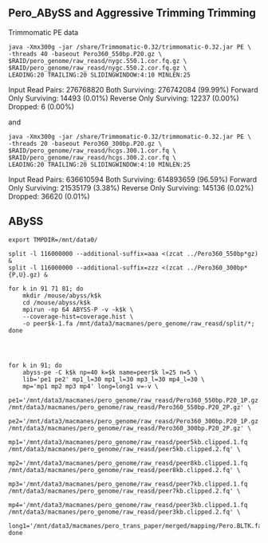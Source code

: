 Pero_ABySS and Aggressive Trimming Trimming
--

Trimmomatic PE data

    java -Xmx300g -jar /share/Trimmomatic-0.32/trimmomatic-0.32.jar PE \
    -threads 40 -baseout Pero360_550bp.P20.gz \
    $RAID/pero_genome/raw_reasd/nygc.550.1.cor.fq.gz \
    $RAID/pero_genome/raw_reasd/nygc.550.2.cor.fq.gz \
    LEADING:20 TRAILING:20 SLIDINGWINDOW:4:10 MINLEN:25
    
Input Read Pairs: 276768820 Both Surviving: 276742084 (99.99%) Forward Only Surviving: 14493 (0.01%) Reverse Only Surviving: 12237 (0.00%) Dropped: 6 (0.00%)
    
and 

    java -Xmx300g -jar /share/Trimmomatic-0.32/trimmomatic-0.32.jar PE \
    -threads 20 -baseout Pero360_300bp.P20.gz \
    $RAID/pero_genome/raw_reasd/hcgs.300.1.cor.fq \
    $RAID/pero_genome/raw_reasd/hcgs.300.2.cor.fq \
    LEADING:20 TRAILING:20 SLIDINGWINDOW:4:10 MINLEN:25


Input Read Pairs: 636610594 Both Surviving: 614893659 (96.59%) Forward Only Surviving: 21535179 (3.38%) Reverse Only Surviving: 145136 (0.02%) Dropped: 36620 (0.01%)

ABySS
--

	export TMPDIR=/mnt/data0/	

	split -l 116000000 --additional-suffix=aaa <(zcat ../Pero360_550bp*gz) &
	split -l 116000000 --additional-suffix=zzz <(zcat ../Pero360_300bp*{P,U}.gz) &

	for k in 91 71 81; do
		mkdir /mouse/abyss/k$k
		cd /mouse/abyss/k$k
		mpirun -np 64 ABYSS-P -v -k$k \
		--coverage-hist=coverage.hist \
		-o peer$k-1.fa /mnt/data3/macmanes/pero_genome/raw_reasd/split/*;
	done




	for k in 91; do
		abyss-pe -C k$k np=40 k=$k name=peer$k l=25 n=5 \
		lib='pe1 pe2' mp1_l=30 mp1_l=30 mp3_l=30 mp4_l=30 \
		mp='mp1 mp2 mp3 mp4' long=long1 v=-v \
		pe1='/mnt/data3/macmanes/pero_genome/raw_reasd/Pero360_550bp.P20_1P.gz /mnt/data3/macmanes/pero_genome/raw_reasd/Pero360_550bp.P20_2P.gz' \
		pe2='/mnt/data3/macmanes/pero_genome/raw_reasd/Pero360_300bp.P20_1P.gz /mnt/data3/macmanes/pero_genome/raw_reasd/Pero360_300bp.P20_2P.gz' \
		mp1='/mnt/data3/macmanes/pero_genome/raw_reasd/peer5kb.clipped.1.fq /mnt/data3/macmanes/pero_genome/raw_reasd/peer5kb.clipped.2.fq' \
		mp2='/mnt/data3/macmanes/pero_genome/raw_reasd/peer8kb.clipped.1.fq /mnt/data3/macmanes/pero_genome/raw_reasd/peer8kb.clipped.2.fq' \
		mp3='/mnt/data3/macmanes/pero_genome/raw_reasd/peer7kb.clipped.1.fq /mnt/data3/macmanes/pero_genome/raw_reasd/peer7kb.clipped.2.fq' \
		mp4='/mnt/data3/macmanes/pero_genome/raw_reasd/peer3kb.clipped.1.fq /mnt/data3/macmanes/pero_genome/raw_reasd/peer3kb.clipped.2.fq' \
		long1='/mnt/data3/macmanes/pero_trans_paper/merged/mapping/Pero.BLTK.fasta';
	done
		
		
		
